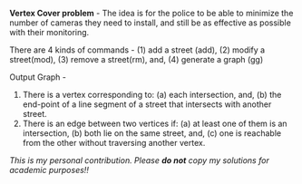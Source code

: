 **Vertex Cover problem** -
The idea is for the police to be able to minimize the number of cameras they need to install, and still be as effective as possible with their monitoring.

There are 4 kinds of commands -
(1) add a street (add), (2) modify a street(mod), (3) remove a street(rm), and, (4) generate a graph (gg)

Output Graph -
1. There is a vertex corresponding to: (a) each intersection, and, (b) the end-point of a line segment of a street that intersects with another street.
2. There is an edge between two vertices if: (a) at least one of them is an intersection, (b) both
lie on the same street, and, (c) one is reachable from the other without traversing another vertex.

_This is my personal contribution. Please **do not** copy my solutions for academic purposes!!_

